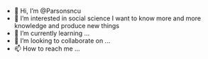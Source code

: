 - 👋 Hi, I’m @Parsonsncu
- 👀 I’m interested in social science I want to know more and more knowledge and produce new things
- 🌱 I’m currently learning ...
- 💞️ I’m looking to collaborate on ...
- 📫 How to reach me ...

<!---
Parsonsncu/Parsonsncu is a ✨ special ✨ repository because its `README.md` (this file) appears on your GitHub profile.
You can click the Preview link to take a look at your changes.
--->
